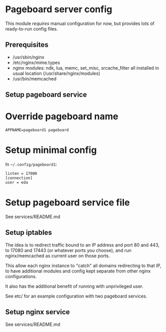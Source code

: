 Pageboard server config
=======================

This module *requires* manual configuration for now, but provides lots
of ready-to-run config files.

Prerequisites
-------------

* /usr/sbin/nginx
* /etc/nginx/mime.types
* nginx modules: ndk, lua, memc, set_misc, srcache_filter all installed
  in usual location (/usr/share/nginx/modules)
* /usr/bin/memcached


Setup pageboard service
-----------------------

# Override pageboard name

`APPNAME=pageboard1 pageboard`

# Setup minimal config

In `~/.config/pageboard1`:
```
listen = 17000
[connection]
user = eda
```

# Setup pageboard service file

See services/README.md


Setup iptables
--------------

The idea is to redirect traffic bound to an IP address
and port 80 and 443, to 17080 and 17443 (or whatever ports
you choose), and run nginx/memcached as current user on
those ports.

This allow each nginx instance to "catch" all domains redirecting
to that IP, to have additional modules and config kept separate
from other nginx configurations.

It also has the additional benefit of running with unprivileged user.

See etc/ for an example configuration with two pageboard services.


Setup nginx service
-------------------

See services/README.md

